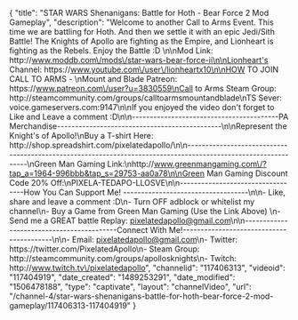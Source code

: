 {
    "title": "STAR WARS Shenanigans: Battle for Hoth - Bear Force 2 Mod Gameplay",
    "description": "Welcome to another Call to Arms Event.  This time we are battling for Hoth.  And then we settle it with an epic Jedi\/Sith Battle!  The Knights of Apollo are fighting as the Empire, and Lionheart is fighting as the Rebels.  Enjoy the Battle :D  \n\nMod Link: http:\/\/www.moddb.com\/mods\/star-wars-bear-force-ii\n\nLionheart's Channel: https:\/\/www.youtube.com\/user\/lionheartx10\n\nHOW TO JOIN CALL TO ARMS - \nMount and Blade Patreon: https:\/\/www.patreon.com\/user?u=3830559\nCall to Arms Steam Group: http:\/\/steamcommunity.com\/groups\/calltoarmsmountandblade\nTS Sever: voice.gameservers.com:9147\n\nIf you enjoyed the video don't forget to Like and Leave a comment :D\n\n-----------------------------------------PA Merchandise----------------------------------------------\n\nRepresent the Knight's of Apollo!\nBuy a T-shirt Here: http:\/\/shop.spreadshirt.com\/pixelatedapollo\/\n\n---------------------------------------------------------------------------------------------------------------\nGreen Man Gaming Link:\nhttp:\/\/www.greenmangaming.com\/?tap_a=1964-996bbb&tap_s=29753-aa0a78\n\nGreen Man Gaming Discount Code 20% Off:\nPIXELA-TEDAPO-LLOSVE\n\n----------------------------------How You Can Support Me! -----------------------------------\n\n- Like, share and leave a comment :D\n- Turn OFF adblock or whitelist my channel\n- Buy a Game from Green Man Gaming (Use the Link Above) \n- Send me a GREAT battle Replay: pixelatedapollo@gmail.com\n\n------------------------------------------Connect With Me!-----------------------------------------\n\n- Email: pixelatedapollo@gmail.com\n- Twitter: https:\/\/twitter.com\/PixelatedApollo\n- Steam Group:  http:\/\/steamcommunity.com\/groups\/apollosknights\n- Twitch: http:\/\/www.twitch.tv\/pixelatedapollo",
    "channelid": "117406313",
    "videoid": "117404919",
    "date_created": "1489253291",
    "date_modified": "1506478188",
    "type": "captivate",
    "layout": "channelVideo",
    "url": "\/channel-4\/star-wars-shenanigans-battle-for-hoth-bear-force-2-mod-gameplay\/117406313-117404919"
}